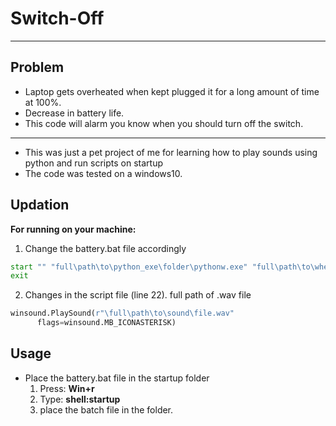 # Switch-Off

-----

## Problem

* Laptop gets overheated when kept plugged it for a long amount of time at 100%.
* Decrease in battery life.
* This code will alarm you know when you should turn off the switch.
  
-----

* This was just a pet project of me for learning how to play sounds using python and run scripts on startup
* The code was tested on a windows10.

## Updation

**For running on your machine:**

1) Change the battery.bat file accordingly

```.bat
start "" "full\path\to\python_exe\folder\pythonw.exe" "full\path\to\where\script\is\stored\battery_alarm.py"
exit
```

2) Changes in the script file (line 22). full path of .wav file

```python
winsound.PlaySound(r"\full\path\to\sound\file.wav"
      flags=winsound.MB_ICONASTERISK)
```  

## Usage

* Place the battery.bat file in the startup folder
    1) Press: **Win+r**
    2) Type: **shell:startup**
    3) place the batch file in the folder.
